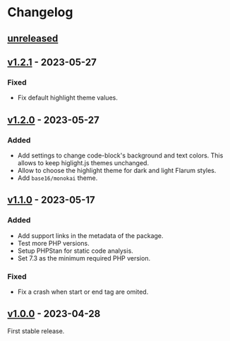 # Changelog

## [unreleased]

## [v1.2.1] - 2023-05-27

### Fixed

- Fix default highlight theme values.

## [v1.2.0] - 2023-05-27

### Added

- Add settings to change code-block's background and text colors. This allows
  to keep higlight.js themes unchanged.
- Allow to choose the highlight theme for dark and light Flarum styles.
- Add `base16/monokai` theme.

## [v1.1.0] - 2023-05-17

### Added

- Add support links in the metadata of the package.
- Test more PHP versions.
- Setup PHPStan for static code analysis.
- Set 7.3 as the minimum required PHP version.

### Fixed

- Fix a crash when start or end tag are omited.

## [v1.0.0] - 2023-04-28

First stable release.

[unreleased]: https://github.com/club-1/flarum-ext-server-side-highlight/compare/v1.2.1...HEAD
[v1.2.1]: https://github.com/club-1/flarum-ext-server-side-highlight/releases/tag/v1.2.1
[v1.2.0]: https://github.com/club-1/flarum-ext-server-side-highlight/releases/tag/v1.2.0
[v1.1.0]: https://github.com/club-1/flarum-ext-server-side-highlight/releases/tag/v1.1.0
[v1.0.0]: https://github.com/club-1/flarum-ext-server-side-highlight/releases/tag/v1.0.0
